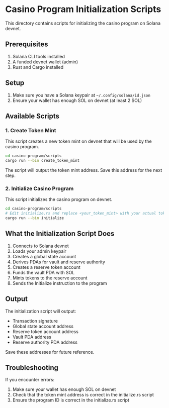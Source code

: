 # Casino Program Initialization Scripts

This directory contains scripts for initializing the casino program on Solana devnet.

## Prerequisites

1. Solana CLI tools installed
2. A funded devnet wallet (admin)
3. Rust and Cargo installed

## Setup

1. Make sure you have a Solana keypair at `~/.config/solana/id.json`
2. Ensure your wallet has enough SOL on devnet (at least 2 SOL)

## Available Scripts

### 1. Create Token Mint

This script creates a new token mint on devnet that will be used by the casino program.

```bash
cd casino-program/scripts
cargo run --bin create_token_mint
```

The script will output the token mint address. Save this address for the next step.

### 2. Initialize Casino Program

This script initializes the casino program on devnet.

```bash
cd casino-program/scripts
# Edit initialize.rs and replace <your_token_mint> with your actual token mint address
cargo run --bin initialize
```

## What the Initialization Script Does

1. Connects to Solana devnet
2. Loads your admin keypair
3. Creates a global state account
4. Derives PDAs for vault and reserve authority
5. Creates a reserve token account
6. Funds the vault PDA with SOL
7. Mints tokens to the reserve account
8. Sends the Initialize instruction to the program

## Output

The initialization script will output:
- Transaction signature
- Global state account address
- Reserve token account address
- Vault PDA address
- Reserve authority PDA address

Save these addresses for future reference.

## Troubleshooting

If you encounter errors:

1. Make sure your wallet has enough SOL on devnet
2. Check that the token mint address is correct in the initialize.rs script
3. Ensure the program ID is correct in the initialize.rs script 